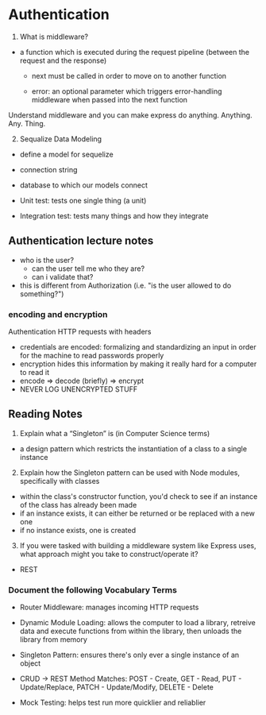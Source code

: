 # Authentication

1. What is middleware?

- a function which is executed during the request pipeline (between the request and the response)

  - next must be called in order to move on to another function

  - error: an optional parameter which triggers error-handling middleware when passed into the next function

Understand middleware and you can make express do anything. Anything. Any. Thing.

2. Sequalize Data Modeling

- define a model for sequelize
- connection string
- database to which our models connect

- Unit test: tests one single thing (a unit)
- Integration test: tests many things and how they integrate

## Authentication lecture notes

- who is the user?
  - can the user tell me who they are?
  - can i validate that?
- this is different from Authorization (i.e. "is the user allowed to do something?")

### encoding and encryption

Authentication HTTP requests with headers

- credentials are encoded: formalizing and standardizing an input in order for the machine to read passwords properly
- encryption hides this information by making it really hard for a computer to read it
- encode => decode (briefly) => encrypt
- NEVER LOG UNENCRYPTED STUFF

## Reading Notes

1. Explain what a “Singleton” is (in Computer Science terms)

- a design pattern which restricts the instantiation of a class to a single instance

2. Explain how the Singleton pattern can be used with Node modules, specifically with classes

- within the class's constructor function, you'd check to see if an instance of the class has already been made
- if an instance exists, it can either be returned or be replaced with a new one
- if no instance exists, one is created

3. If you were tasked with building a middleware system like Express uses, what approach might you take to construct/operate it?

- REST

### Document the following Vocabulary Terms

- Router Middleware: manages incoming HTTP requests

- Dynamic Module Loading: allows the computer to load a library, retreive data and execute functions from within the library, then unloads the library from memory

- Singleton Pattern: ensures there's only ever a single instance of an object

- CRUD -> REST Method Matches: POST - Create, GET - Read, PUT - Update/Replace, PATCH - Update/Modify, DELETE - Delete

- Mock Testing: helps test run more quicklier and reliablier